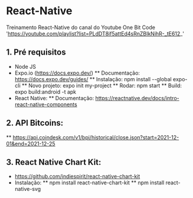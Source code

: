 # React-Native
Treinamento React-Native do canal do Youtube One Bit Code
'https://youtube.com/playlist?list=PLdDT8if5attEd4sRnZBIkNihR-_tE612_'
	
## 1. Pré requisitos
* Node JS
* Expo.io (https://docs.expo.dev/)
** Documentação: https://docs.expo.dev/guides/
** Instalação: npm install --global expo-cli
** Novo projeto: expo init my-project
** Rodar: npm start
** Build: expo build:android -t apk
* React Native:
** Documentação: https://reactnative.dev/docs/intro-react-native-components

## 2. API Bitcoins:
** https://api.coindesk.com/v1/bpi/historical/close.json?start=2021-12-01&end=2021-12-25
	
## 3. React Native Chart Kit:
* https://github.com/indiespirit/react-native-chart-kit
* Instalação:
** npm install react-native-chart-kit
** npm install react-native-svg
